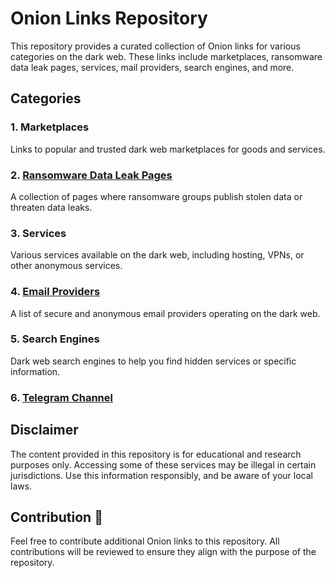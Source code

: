 # Onion Links Repository

This repository provides a curated collection of Onion links for various categories on the dark web. These links include marketplaces, ransomware data leak pages, services, mail providers, search engines, and more.

## Categories

### 1. Marketplaces
Links to popular and trusted dark web marketplaces for goods and services.

### 2. [Ransomware Data Leak Pages](https://github.com/b3ll4tr1xl3str4ng3/CTI/blob/main/ONION/ransom_gang.md)
A collection of pages where ransomware groups publish stolen data or threaten data leaks.

### 3. Services
Various services available on the dark web, including hosting, VPNs, or other anonymous services.

### 4. [Email Providers](https://github.com/b3ll4tr1xl3str4ng3/CTI/blob/main/ONION/email_providers.md)
A list of secure and anonymous email providers operating on the dark web.

### 5. Search Engines
Dark web search engines to help you find hidden services or specific information.

### 6. [Telegram Channel](https://github.com/b3ll4tr1xl3str4ng3/CTI/tree/main/Telegram)

## Disclaimer

The content provided in this repository is for educational and research purposes only. Accessing some of these services may be illegal in certain jurisdictions. Use this information responsibly, and be aware of your local laws.

## Contribution 🚀

Feel free to contribute additional Onion links to this repository. All contributions will be reviewed to ensure they align with the purpose of the repository.

